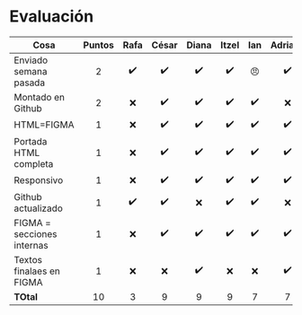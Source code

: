 # Evaluación

| Cosa                       | Puntos | Rafa | César | Diana | Itzel |   Ian   | Adriana | Valeria | Octavio | Johnny |
| -------------------------- | :----: | :--: | :---: | :---: | :---: | :-----: | :-----: | :-----: | :-----: | :----: |
| Enviado semana pasada      |   2    |  ✔️  |  ✔️   |  ✔️   |  ✔️   | :angry: |   ✔️    |   ✔️    |   :x:   |  :x:   |
| Montado en Github          |   2    | :x:  |  ✔️   |  ✔️   |  ✔️   |   ✔️    |   :x:   |   ✔️    |   :x:   |  :x:   |
| HTML=FIGMA                 |   1    | :x:  |  ✔️   |  ✔️   |  ✔️   |   ✔️    |   ✔️    |   ✔️    |   ✔️    |   ✔️   |
| Portada HTML completa      |   1    | :x:  |  ✔️   |  ✔️   |  ✔️   |   ✔️    |   ✔️    |   ✔️    |   :x:   |   ✔️   |
| Responsivo                 |   1    | :x:  |  ✔️   |  ✔️   |  ✔️   |   ✔️    |   ✔️    |   ✔️    |   :x:   |   ✔️   |
| Github actualizado         |   1    |  ✔️  |  ✔️   |  :x:  |  ✔️   |   ✔️    |   :x:   |   ✔️    |   :x:   |  :x:   |
| FIGMA = secciones internas |   1    | :x:  |  ✔️   |  ✔️   |  ✔️   |   ✔️    |   ✔️    |   ✔️    |   ✔️    |   ✔️   |
| Textos finalaes en FIGMA   |   1    | :x:  |  :x:  |  ✔️   |  :x:  |   :x:   |   ✔️    |   ✔️    |   ✔️    |   ✔️   |
| **TOtal**                  |   10   |  3   |   9   |   9   |   9   |    7    |    7    |   10    |    3    |   5    |

## 